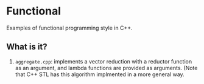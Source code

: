 # Functional
Examples of functional programming style in C++.

## What is it?
1. `aggregate.cpp`: implements a vector reduction with a reductor function
    as an argument, and lambda functions are provided as arguments. (Note
    that C++ STL has this algorithm implmented in a more general way.
